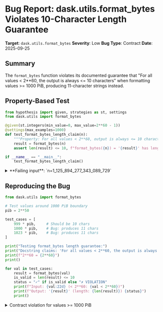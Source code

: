 # Bug Report: dask.utils.format_bytes Violates 10-Character Length Guarantee

**Target**: `dask.utils.format_bytes`
**Severity**: Low
**Bug Type**: Contract
**Date**: 2025-09-25

## Summary

The `format_bytes` function violates its documented guarantee that "For all values < 2**60, the output is always <= 10 characters" when formatting values >= 1000 PiB, producing 11-character strings instead.

## Property-Based Test

```python
from hypothesis import given, strategies as st, settings
from dask.utils import format_bytes

@given(st.integers(min_value=0, max_value=2**60 - 1))
@settings(max_examples=1000)
def test_format_bytes_length_claim(n):
    """Property: For all values < 2**60, output is always <= 10 characters"""
    result = format_bytes(n)
    assert len(result) <= 10, f"format_bytes({n}) = '{result}' has length {len(result)} > 10"

if __name__ == "__main__":
    test_format_bytes_length_claim()
```

<details>

<summary>
**Failing input**: `n=1_125_894_277_343_089_729`
</summary>
```
Traceback (most recent call last):
  File "/home/npc/pbt/agentic-pbt/worker_/8/hypo.py", line 12, in <module>
    test_format_bytes_length_claim()
    ~~~~~~~~~~~~~~~~~~~~~~~~~~~~~~^^
  File "/home/npc/pbt/agentic-pbt/worker_/8/hypo.py", line 5, in test_format_bytes_length_claim
    @settings(max_examples=1000)
                   ^^^
  File "/home/npc/miniconda/lib/python3.13/site-packages/hypothesis/core.py", line 2124, in wrapped_test
    raise the_error_hypothesis_found
  File "/home/npc/pbt/agentic-pbt/worker_/8/hypo.py", line 9, in test_format_bytes_length_claim
    assert len(result) <= 10, f"format_bytes({n}) = '{result}' has length {len(result)} > 10"
           ^^^^^^^^^^^^^^^^^
AssertionError: format_bytes(1125894277343089729) = '1000.00 PiB' has length 11 > 10
Falsifying example: test_format_bytes_length_claim(
    n=1_125_894_277_343_089_729,
)
```
</details>

## Reproducing the Bug

```python
from dask.utils import format_bytes

# Test values around 1000 PiB boundary
pib = 2**50

test_cases = [
    999 * pib,     # Should be 10 chars
    1000 * pib,    # Bug: produces 11 chars
    1023 * pib,    # Bug: produces 11 chars
]

print("Testing format_bytes length guarantee:")
print("Docstring claims: 'For all values < 2**60, the output is always <= 10 characters.'")
print(f"2**60 = {2**60}")
print()

for val in test_cases:
    result = format_bytes(val)
    is_valid = len(result) <= 10
    status = "✓" if is_valid else "✗ VIOLATION"
    print(f"Input: {val:22d} (< 2**60: {val < 2**60})")
    print(f"Output: '{result}' (length: {len(result)}) {status}")
    print()
```

<details>

<summary>
Contract violation for values >= 1000 PiB
</summary>
```
Testing format_bytes length guarantee:
Docstring claims: 'For all values < 2**60, the output is always <= 10 characters.'
2**60 = 1152921504606846976

Input:    1124774006935781376 (< 2**60: True)
Output: '999.00 PiB' (length: 10) ✓

Input:    1125899906842624000 (< 2**60: True)
Output: '1000.00 PiB' (length: 11) ✗ VIOLATION

Input:    1151795604700004352 (< 2**60: True)
Output: '1023.00 PiB' (length: 11) ✗ VIOLATION
```
</details>

## Why This Is A Bug

The function's docstring at line 1788 of `/home/npc/pbt/agentic-pbt/envs/dask_env/lib/python3.13/site-packages/dask/utils.py` makes an explicit guarantee: "For all values < 2**60, the output is always <= 10 characters." This is a clear, unambiguous contract promise, not merely a description of typical behavior.

The bug occurs specifically when the coefficient (n / k) becomes >= 1000. The current implementation uses `f"{n / k:.2f} {prefix}B"` formatting, which for values like 1000.00 produces:
- "1000.00 PiB" = 11 characters (7 for "1000.00" + 1 space + 3 for "PiB")

This violates the documented guarantee for all values in the range [1000 PiB, 1024 PiB), approximately [1.126×10^18, 1.153×10^18) bytes. While these are extremely large values (over 1 exabyte), they are still less than 2^60 (≈1.153×10^18) and therefore should satisfy the length constraint according to the documentation.

## Relevant Context

The `format_bytes` function is designed to provide human-readable representations of byte quantities using binary prefixes (kiB, MiB, GiB, TiB, PiB). The 10-character limit appears to be an intentional design constraint, likely for fixed-width displays, terminal output formatting, or table layouts where consistent column widths are important.

The function's implementation uses a simple loop through binary prefixes, checking if the value is >= 90% of each unit threshold (e.g., n >= 2^50 * 0.9 for PiB). When it finds a match, it formats with 2 decimal places unconditionally.

Documentation: https://docs.dask.org/en/stable/api.html#dask.utils.format_bytes

## Proposed Fix

```diff
def format_bytes(n: int) -> str:
    """Format bytes as text

    >>> from dask.utils import format_bytes
    >>> format_bytes(1)
    '1 B'
    >>> format_bytes(1234)
    '1.21 kiB'
    >>> format_bytes(12345678)
    '11.77 MiB'
    >>> format_bytes(1234567890)
    '1.15 GiB'
    >>> format_bytes(1234567890000)
    '1.12 TiB'
    >>> format_bytes(1234567890000000)
    '1.10 PiB'

    For all values < 2**60, the output is always <= 10 characters.
    """
    for prefix, k in (
        ("Pi", 2**50),
        ("Ti", 2**40),
        ("Gi", 2**30),
        ("Mi", 2**20),
        ("ki", 2**10),
    ):
        if n >= k * 0.9:
-            return f"{n / k:.2f} {prefix}B"
+            value = n / k
+            if value >= 1000:
+                return f"{value:.0f} {prefix}B"
+            elif value >= 100:
+                return f"{value:.1f} {prefix}B"
+            else:
+                return f"{value:.2f} {prefix}B"
    return f"{n} B"
```